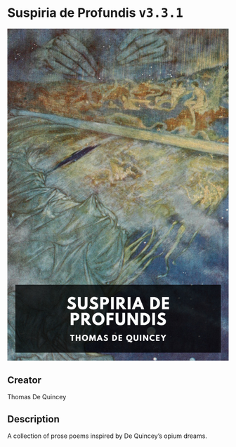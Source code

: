 
# Suspiria de Profundis <kbd>v3.3.1</kbd>

<center>
  <img src="./cover-1024.jpg"/>
</center>

## Creator
Thomas De Quincey

## Description
A collection of prose poems inspired by De Quincey’s opium dreams.
